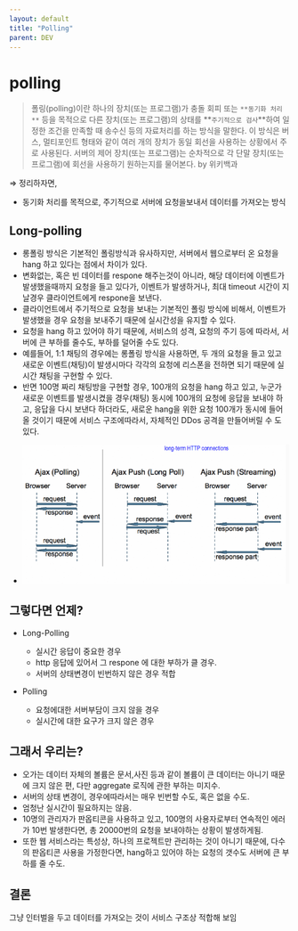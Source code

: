 ```yaml
---
layout: default
title: "Polling"
parent: DEV
---
```

# polling

> 폴링(polling)이란 하나의 장치(또는 프로그램)가 충돌 회피 또는 `**동기화 처리**` 등을 목적으로 다른 장치(또는 프로그램)의 상태를 **`주기적으로 검사`**하여 일정한 조건을 만족할 때 송수신 등의 자료처리를 하는 방식을 말한다. 이 방식은 버스, 멀티포인트 형태와 같이 여러 개의 장치가 동일 회선을 사용하는 상황에서 주로 사용된다. 서버의 제어 장치(또는 프로그램)는 순차적으로 각 단말 장치(또는 프로그램)에 회선을 사용하기 원하는지를 물어본다. by 위키백과

⇒ 정리하자면, 

- 동기화 처리를 목적으로, 주기적으로 서버에 요청을보내서 데이터를 가져오는 방식

## Long-polling

- 롱폴링 방식은 기본적인 폴링방식과 유사하지만, 서버에서 웹으로부터 온 요청을 hang 하고 있다는 점에서 차이가 있다.
- 변화없는, 혹은 빈 데이터를 respone 해주는것이 아니라, 해당 데이터에 이벤트가 발생했을때까지 요청을 들고 있다가, 이벤트가 발생하거나, 최대 timeout 시간이 지날경우 클라이언트에게 respone을 보낸다.
- 클라이언트에서 주기적으로 요청을 보내는 기본적인 폴링 방식에 비해서, 이벤트가 발생했을 경우 요청을 보내주기 때문에 실시간성을 유지할 수 있다.
- 요청을 hang 하고 있어야 하기 때문에, 서비스의 성격, 요청의 주기 등에 따라서, 서버에 큰 부하를 줄수도, 부하를 덜어줄 수도 있다.
- 예를들어, 1:1 채팅의 경우에는 롱폴링 방식을 사용하면, 두 개의 요청을 들고 있고 새로운 이벤트(채팅)이 발생시마다 각각의 요청에 리스폰을 전하면 되기 때문에 실시간 채팅을 구현할 수 있다.
- 반면 100명 짜리 채팅방을 구현할 경우, 100개의 요청을 hang 하고 있고, 누군가 새로운 이벤트를 발생시켰을 경우(채팅) 동시에 100개의 요청에 응답을 보내야 하고, 응답을 다시 보낸다 하더라도, 새로운 hang을 위한 요청 100개가 동시에 들어올 것이기 때문에 서비스 구조에따라서, 자체적인 DDos 공격을 만들어버릴 수 도 있다.

<!-- <img style="width:50%;" src="./img/Untitled.png"> -->
- ![default](img\Untitled.png)
## 그렇다면 언제?

- Long-Polling
    - 실시간 응답이 중요한 경우
    - http 응답에 있어서 그 respone 에 대한 부하가 클 경우.
    - 서버의 상태변경이 빈번하지 않은 경우 적합

- Polling
    - 요청에대한 서버부담이 크지 않을 경우
    - 실시간에 대한 요구가 크지 않은 경우

## 그래서 우리는?

- 오가는 데이터 자체의 볼륨은 문서,사진 등과 같이 볼륨이 큰 데이터는 아니기 때문에 크지 않은 편, 다만 aggregate 로직에 관한 부하는 미지수.
- 서버의 상태 변경이, 경우에따라서는 매우 빈번할 수도, 혹은 없을 수도.
- 엄청난 실시간이 필요하지는 않음.
- 10명의 관리자가 판옵티콘을 사용하고 있고, 100명의 사용자로부터 연속적인 에러가 10번 발생한다면,  총 20000번의 요청을  보내야하는 상황이 발생하게됨.
- 또한 웹 서비스라는 특성상, 하나의 프로젝트만 관리하는 것이 아니기 때문에, 다수의 판옵티콘 사용을 가정한다면, hang하고 있어야 하는 요청의 갯수도 서버에 큰 부하를 줄 수도.

## 결론

그냥 인터벌을 두고 데이터를 가져오는 것이 서비스 구조상 적합해 보임